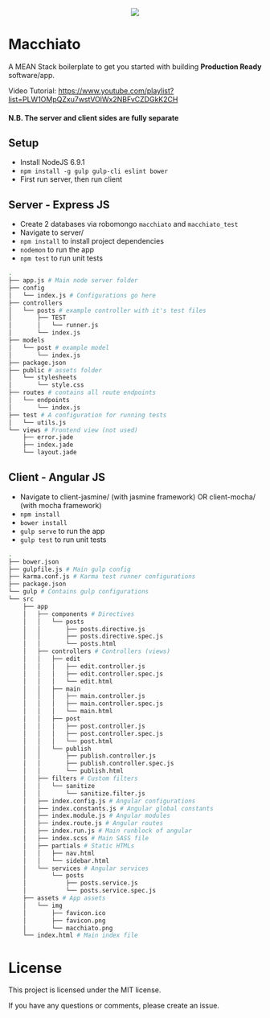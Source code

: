 <p align="center">
<img src="https://raw.githubusercontent.com/msintaha/macchiato/master/assets/img/macchiato-text.png">
</p>

# Macchiato
A MEAN Stack boilerplate to get you started with building **Production Ready** software/app.

Video Tutorial: https://www.youtube.com/playlist?list=PLW1OMpQZxu7wstVOlWx2NBFvCZDGkK2CH

#### N.B. The server and client sides are fully separate

## Setup
- Install NodeJS 6.9.1
- `npm install -g gulp gulp-cli eslint bower`
- First run server, then run client

## Server - Express JS
-  Create 2 databases via robomongo `macchiato` and `macchiato_test`
- Navigate to server/
- `npm install` to install project dependencies
- `nodemon` to run the app
- `npm test` to run unit tests

```bash
.
├── app.js # Main node server folder
├── config
│   └── index.js # Configurations go here
├── controllers
│   └── posts # example controller with it's test files
│       ├── TEST
│       │   └── runner.js
│       └── index.js
├── models
│   └── post # example model
│       └── index.js
├── package.json
├── public # assets folder
│   └── stylesheets
│       └── style.css
├── routes # contains all route endpoints
│   └── endpoints
│       └── index.js
├── test # A configuration for running tests
│   └── utils.js
└── views # Frontend view (not used)
    ├── error.jade
    ├── index.jade
    └── layout.jade
 ```

## Client - Angular JS
- Navigate to client-jasmine/ (with jasmine framework) OR client-mocha/ (with mocha framework)
- `npm install`
- `bower install`
- `gulp serve` to run the app
- `gulp test` to run unit tests

```bash
.
├── bower.json
├── gulpfile.js # Main gulp config
├── karma.conf.js # Karma test runner configurations
├── package.json
└── gulp # Contains gulp configurations 
└── src
    ├── app
    │   ├── components # Directives
    │   │   └── posts
    │   │       ├── posts.directive.js
    │   │       ├── posts.directive.spec.js
    │   │       └── posts.html
    │   ├── controllers # Controllers (views)
    │   │   ├── edit
    │   │   │   ├── edit.controller.js
    │   │   │   ├── edit.controller.spec.js
    │   │   │   └── edit.html
    │   │   ├── main
    │   │   │   ├── main.controller.js
    │   │   │   ├── main.controller.spec.js
    │   │   │   └── main.html
    │   │   ├── post
    │   │   │   ├── post.controller.js
    │   │   │   ├── post.controller.spec.js
    │   │   │   └── post.html
    │   │   └── publish
    │   │       ├── publish.controller.js
    │   │       ├── publish.controller.spec.js
    │   │       └── publish.html
    │   ├── filters # Custom filters
    │   │   └── sanitize
    │   │       └── sanitize.filter.js
    │   ├── index.config.js # Angular configurations
    │   ├── index.constants.js # Angular global constants
    │   ├── index.module.js # Angular modules
    │   ├── index.route.js # Angular routes
    │   ├── index.run.js # Main runblock of angular
    │   ├── index.scss # Main SASS file
    │   ├── partials # Static HTMLs
    │   │   ├── nav.html
    │   │   └── sidebar.html
    │   └── services # Angular services
    │       └── posts
    │           ├── posts.service.js
    │           └── posts.service.spec.js
    ├── assets # App assets
    │   └── img
    │       ├── favicon.ico
    │       ├── favicon.png
    │       └── macchiato.png
    └── index.html # Main index file
```

# License
This project is licensed under the MIT license.

If you have any questions or comments, please create an issue.
